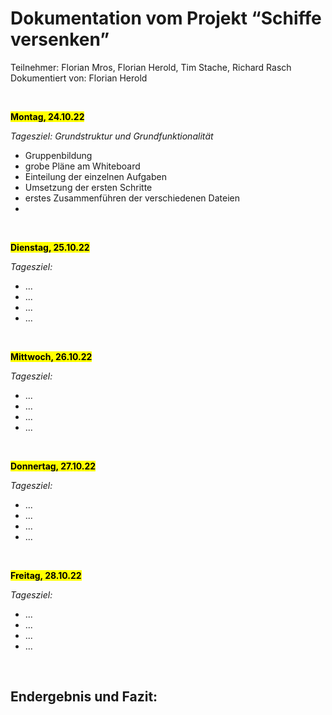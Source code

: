 # Dokumentation vom Projekt “Schiffe versenken”
Teilnehmer: Florian Mros, Florian Herold, Tim Stache, Richard Rasch
<br>
Dokumentiert von: Florian Herold

<br>

<mark> **Montag, 24.10.22**</mark>

  *Tagesziel:		Grundstruktur und Grundfunktionalität*
<br>
- Gruppenbildung
- grobe Pläne am Whiteboard
- Einteilung der einzelnen Aufgaben
- Umsetzung der ersten Schritte
- erstes Zusammenführen der verschiedenen Dateien
-

<br>

<mark> **Dienstag, 25.10.22**</mark>

*Tagesziel:*
<br>
- ...
- ...
- ...
- ...

<br>

<mark> **Mittwoch, 26.10.22**</mark>

*Tagesziel:*
<br>
- ...
- ...
- ...
- ...

<br>

<mark> **Donnertag, 27.10.22** </mark>

*Tagesziel:*
<br>
- ...
- ...
- ...
- ...

<br>

<mark> **Freitag, 28.10.22** </mark>

*Tagesziel:*
<br>
- ...
- ...
- ...
- ...

<br>

## Endergebnis und Fazit:
